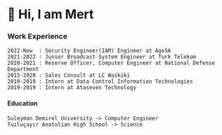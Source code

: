 
<!---
- 👋 Hi, I’m @omermertkaya
- 👀 I’m interested in ...
- 🌱 I’m currently learning ...
- 💞️ I’m looking to collaborate on ...
- 📫 How to reach me ...


omermertkaya/omermertkaya is a ✨ special ✨ repository because its `README.md` (this file) appears on your GitHub profile.
You can click the Preview link to take a look at your changes.
--->

# 👋 Hi, I am Mert
### Work Experience

    2022-Now  : Security Engineer(IAM) Engineer at AgeSA
    2021-2022 : Junior Broadcast System Engineer at Turk Telekom 
    2020-2021 : Reserve Officer, Computer Engineer at National Defense Department
    2015-2020 : Sales Consult at LC Waikiki
    2019-2019 : Intern at Data Control Information Technologies
    2019-2019 : Intern at Ataseven Technology
    
#### Education

    Suleyman Demirel University -> Computer Engineer
    Tuzluçayır Anatolian High School -> Science


